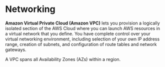 # Networking

**Amazon Virtual Private Cloud (Amazon VPC)** lets you provision a logically isolated section of the AWS Cloud where you can launch AWS resources in a virtual network that you define. You have complete control over your virtual networking environment, including selection of your own IP address range, creation of subnets, and configuration of route tables and network gateways.

A VPC spans all Availability Zones (AZs) within a region.